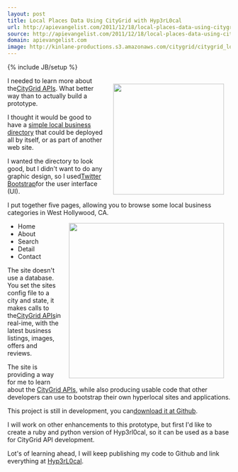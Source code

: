 ```yaml
---
layout: post
title: Local Places Data Using CityGrid with Hyp3rL0cal
url: http://apievangelist.com/2011/12/18/local-places-data-using-citygrid-with-hyp3rl0cal/
source: http://apievangelist.com/2011/12/18/local-places-data-using-citygrid-with-hyp3rl0cal/
domain: apievangelist.com
image: http://kinlane-productions.s3.amazonaws.com/citygrid/citygrid_logo.jpg
---
```

{% include JB/setup %}<p><a title="CityGrid APIs" href="http://developer.citygridmedia.com/" target=""><img style="padding: 15px;" src="http://kinlane-productions.s3.amazonaws.com/citygrid/citygrid_logo.jpg" alt="" width="250" align="right" /></a>I needed to learn more about the<a title="CityGrid APIs" href="http://developer.citygridmedia.com/" target="">CityGrid APIs</a>. What better way than to actually build a prototype.<p></p>
I thought it would be good to have a <a title="simple local business directory" href="http://hyp3rl0cal.com/index.php">simple local business directory</a> that could be deployed all by itself, or as part of another web site.<p></p>
I wanted the directory to look good, but I didn't want to do any graphic design, so I used<a href="http://twitter.github.com/bootstrap/">Twitter Bootstrap</a>for the user interface (UI).<p></p>
I put together five pages, allowing you to browse some local business categories in West Hollywood, CA.<a title="Hyp3rL0cal" href="http://hyp3rl0cal.com/"><img style="padding: 15px;" src="http://kinlane-productions.s3.amazonaws.com/hyp3rl0cal/Hyp3rL0cal-3.png" alt="" width="350" align="right" /></a>
<ul class="mainlist">
	<li>Home</li>
	<li>About</li>
	<li>Search</li>
	<li>Detail</li>
	<li>Contact</li>
</ul>
The site doesn't use a database. You set the sites config file to a city and state, it makes calls to the<a title="CityGrid APIs" href="http://developer.citygridmedia.com/" target="">CityGrid APIs</a>in real-ime, with the latest business listings, images, offers and reviews.<p></p>
The site is providing a way for me to learn about the <a title="CityGrid APIs" href="http://developer.citygridmedia.com/" target="">CityGrid APIs</a>, while also producing usable code that other developers can use to bootstrap their own hyperlocal sites and applications.<p></p>
This project is still in development, you can<a href="https://github.com/kinlane/CityGrid---Local-Directory" target="_blank">download it at Github</a>.<p></p>
I will work on other enhancements to this prototype, but first I'd like to create a ruby and python version of Hyp3rl0cal, so it can be used as a base for CityGrid API development.<p></p>
Lot's of learning ahead, I will keep publishing my code to Github and link everything at <a title="Hyp3rL0cal" href="http://hyp3rl0cal.com/">Hyp3rL0cal</a>.<p></p>
&nbsp;</p>
